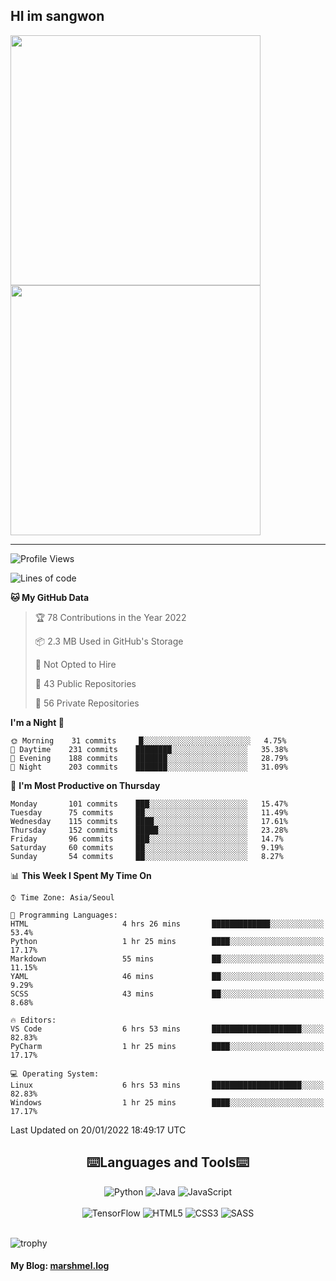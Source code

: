 ## HI im sangwon

<a href="#"> 
  <img src="https://github-readme-stats.vercel.app/api?username=s-wlii&theme=react&show_icons=true" width="400px">
</a>
<a href="#">
  <img src="https://github-readme-stats.vercel.app/api/top-langs/?username=s-wlii&theme=react&exclude_repo=Jagi,assignment&layout=compact" width="400px">
</a>
<hr>

<!--START_SECTION:waka-->
![Profile Views](http://img.shields.io/badge/Profile%20Views-74-blue)

![Lines of code](https://img.shields.io/badge/From%20Hello%20World%20I%27ve%20Written-334%20Thousand%20lines%20of%20code-blue)

**🐱 My GitHub Data** 

> 🏆 78 Contributions in the Year 2022
 > 
> 📦 2.3 MB Used in GitHub's Storage 
 > 
> 🚫 Not Opted to Hire
 > 
> 📜 43 Public Repositories 
 > 
> 🔑 56 Private Repositories  
 > 
**I'm a Night 🦉** 

```text
🌞 Morning    31 commits     █░░░░░░░░░░░░░░░░░░░░░░░░   4.75% 
🌆 Daytime    231 commits    ████████░░░░░░░░░░░░░░░░░   35.38% 
🌃 Evening    188 commits    ███████░░░░░░░░░░░░░░░░░░   28.79% 
🌙 Night      203 commits    ███████░░░░░░░░░░░░░░░░░░   31.09%

```
📅 **I'm Most Productive on Thursday** 

```text
Monday       101 commits    ███░░░░░░░░░░░░░░░░░░░░░░   15.47% 
Tuesday      75 commits     ██░░░░░░░░░░░░░░░░░░░░░░░   11.49% 
Wednesday    115 commits    ████░░░░░░░░░░░░░░░░░░░░░   17.61% 
Thursday     152 commits    █████░░░░░░░░░░░░░░░░░░░░   23.28% 
Friday       96 commits     ███░░░░░░░░░░░░░░░░░░░░░░   14.7% 
Saturday     60 commits     ██░░░░░░░░░░░░░░░░░░░░░░░   9.19% 
Sunday       54 commits     ██░░░░░░░░░░░░░░░░░░░░░░░   8.27%

```


📊 **This Week I Spent My Time On** 

```text
⌚︎ Time Zone: Asia/Seoul

💬 Programming Languages: 
HTML                     4 hrs 26 mins       █████████████░░░░░░░░░░░░   53.4% 
Python                   1 hr 25 mins        ████░░░░░░░░░░░░░░░░░░░░░   17.17% 
Markdown                 55 mins             ██░░░░░░░░░░░░░░░░░░░░░░░   11.15% 
YAML                     46 mins             ██░░░░░░░░░░░░░░░░░░░░░░░   9.29% 
SCSS                     43 mins             ██░░░░░░░░░░░░░░░░░░░░░░░   8.68%

🔥 Editors: 
VS Code                  6 hrs 53 mins       ████████████████████░░░░░   82.83% 
PyCharm                  1 hr 25 mins        ████░░░░░░░░░░░░░░░░░░░░░   17.17%

💻 Operating System: 
Linux                    6 hrs 53 mins       ████████████████████░░░░░   82.83% 
Windows                  1 hr 25 mins        ████░░░░░░░░░░░░░░░░░░░░░   17.17%

```


 Last Updated on 20/01/2022 18:49:17 UTC
<!--END_SECTION:waka-->

<div align="center">
  <h2>⌨️Languages and Tools⌨️</h2>
  <div align=flex>
    <img alt="Python" src="https://img.shields.io/badge/python-%2314354C.svg?style=for-the-badge&logo=python&logoColor=white"/>
    <img alt="Java" src="https://img.shields.io/badge/java-%23ED8B00.svg?style=for-the-badge&logo=java&logoColor=white"/>
    <img alt="JavaScript" src="https://img.shields.io/badge/javascript-%23FFFF00.svg?style=for-the-badge&logo=javascript&logoColor=darkblue"/>
  </div>
  <br>
  <div>
    <img alt="TensorFlow" src="https://img.shields.io/badge/TensorFlow-%23FF6F00.svg?style=for-the-badge&logo=TensorFlow&logoColor=white" />
    <img alt="HTML5" src="https://img.shields.io/badge/html5-%23E34F26.svg?style=for-the-badge&logo=html5&logoColor=white"/>
    <img alt="CSS3" src="https://img.shields.io/badge/css3-%231572B6.svg?style=for-the-badge&logo=css3&logoColor=white"/>
    <img alt="SASS" src="https://img.shields.io/badge/SASS-hotpink.svg?style=for-the-badge&logo=SASS&logoColor=white"/>
  </div>
</div>
<br>

![trophy](https://github-profile-trophy.vercel.app/?username=s-wlii&column=7&margin-w=15&margin-h=15)

#### My Blog: [marshmel.log](https://s-wlii.github.io/)

<!--
**Marshmellowon/Marshmellowon** is a ✨ _special_ ✨ repository because its `README.md` (this file) appears on your GitHub profile.

Here are some ideas to get you started:

- 🔭 I’m currently working on ...
- 🌱 I’m currently learning ...
- 👯 I’m looking to collaborate on ...
- 🤔 I’m looking for help with ...
- 💬 Ask me about ...
- 📫 How to reach me: ...
- 😄 Pronouns: ...
- ⚡ Fun fact: ...
-->
